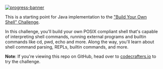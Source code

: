 [![progress-banner](https://backend.codecrafters.io/progress/shell/96807b87-91af-4014-b94b-ed99836e5379)](https://app.codecrafters.io/users/codecrafters-bot?r=2qF)

This is a starting point for Java implementation to the
["Build Your Own Shell" Challenge](https://app.codecrafters.io/courses/shell/overview).

In this challenge, you'll build your own POSIX compliant shell that's capable of
interpreting shell commands, running external programs and builtin commands like
cd, pwd, echo and more. Along the way, you'll learn about shell command parsing,
REPLs, builtin commands, and more.

**Note**: If you're viewing this repo on GitHub, head over to
[codecrafters.io](https://codecrafters.io) to try the challenge.

